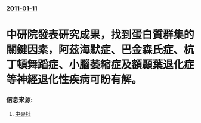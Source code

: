 ### [2011-01-11](/news/2011/01/11/index.md)

##### 
# 中研院發表研究成果，找到蛋白質群集的關鍵因素，阿茲海默症、巴金森氏症、杭丁頓舞蹈症、小腦萎縮症及額顳葉退化症等神經退化性疾病可盼有解。




### 信息来源:

1. [中央社](https://web.archive.org/web/20160307033838/http://www.cna.com.tw/ShowNews/Detail.aspx?pNewsID=201101110120&pType0=aEDU&pTypeSel=0)
